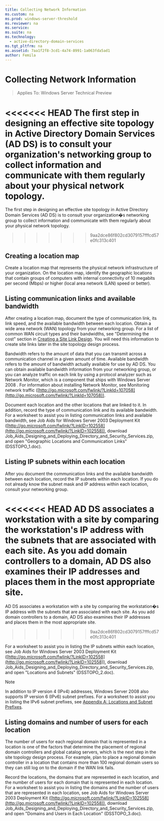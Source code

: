 ```yaml
---
title: Collecting Network Information
ms.custom: na
ms.prod: windows-server-threshold
ms.reviewer: na
ms.service: 
ms.suite: na
ms.technology: 
  - active-directory-domain-services
ms.tgt_pltfrm: na
ms.assetid: 7aa1f2f8-3cd1-4a74-8991-1a063fda5ad1
author: Femila
---
```

# Collecting Network Information

>Applies To: Windows Server Technical Preview

<<<<<<< HEAD
The first step in designing an effective site topology in Active Directory Domain Services (AD DS) is to consult your organization's networking group to collect information and communicate with them regularly about your physical network topology.  
=======
The first step in designing an effective site topology in Active Directory Domain Services (AD DS) is to consult your organization�s networking group to collect information and communicate with them regularly about your physical network topology.  
>>>>>>> 9aa2dce86f802cd3079157fffcd57e0fc313c401
  
## Creating a location map  
Create a location map that represents the physical network infrastructure of your organization. On the location map, identify the geographic locations that contain groups of computers with internal connectivity of 10 megabits per second (Mbps) or higher (local area network (LAN) speed or better).  
  
## Listing communication links and available bandwidth  
After creating a location map, document the type of communication link, its link speed, and the available bandwidth between each location. Obtain a wide area network (WAN) topology from your networking group. For a list of common WAN circuit types and their bandwidths, see "Determining the cost" section in [Creating a Site Link Design](../../ad-ds/plan/Creating-a-Site-Link-Design.md). You will need this information to create site links later in the site topology design process.  
  
Bandwidth refers to the amount of data that you can transmit across a communication channel in a given amount of time. Available bandwidth refers to the amount of bandwidth actually available for use by AD DS. You can obtain available bandwidth information from your networking group, or you can analyze traffic on each link by using a protocol analyzer such as Network Monitor, which is a component that ships with  Windows Server 2008 . For information about installing Network Monitor, see Monitoring network traffic ([http://go.microsoft.com/fwlink/?LinkId=107058](http://go.microsoft.com/fwlink/?LinkId=107058)).  
  
Document each location and the other locations that are linked to it. In addition, record the type of communication link and its available bandwidth. For a worksheet to assist you in listing communication links and available bandwidth, see Job Aids for Windows Server 2003 Deployment Kit ([http://go.microsoft.com/fwlink/?LinkID=102558](http://go.microsoft.com/fwlink/?LinkID=102558)), download Job_Aids_Designing_and_Deploying_Directory_and_Security_Services.zip, and open "Geographic Locations and Communication Links" (DSSTOPO_1.doc).  
  
## Listing IP subnets within each location  
After you document the communication links and the available bandwidth between each location, record the IP subnets within each location. If you do not already know the subnet mask and IP address within each location, consult your networking group.  
  
<<<<<<< HEAD
AD DS associates a workstation with a site by comparing the workstation's IP address with the subnets that are associated with each site. As you add domain controllers to a domain, AD DS also examines their IP addresses and places them in the most appropriate site.  
=======
AD DS associates a workstation with a site by comparing the workstation�s IP address with the subnets that are associated with each site. As you add domain controllers to a domain, AD DS also examines their IP addresses and places them in the most appropriate site.  
>>>>>>> 9aa2dce86f802cd3079157fffcd57e0fc313c401
  
For a worksheet to assist you in listing the IP subnets within each location, see Job Aids for Windows Server 2003 Deployment Kit ([http://go.microsoft.com/fwlink/?LinkID=102558](http://go.microsoft.com/fwlink/?LinkID=102558)), download Job_Aids_Designing_and_Deploying_Directory_and_Security_Services.zip, and open "Locations and Subnets" (DSSTOPO_2.doc).  
  
> [!NOTE]  
> In addition to IP version 4 (IPv4) addresses,  Windows Server 2008  also supports IP version 6 (IPv6) subnet prefixes. For a worksheet to assist you in listing the IPv6 subnet prefixes, see [Appendix A: Locations and Subnet Prefixes](../../ad-ds/plan/Appendix-A--Locations-and-Subnet-Prefixes.md).  
  
## Listing domains and number of users for each location  
The number of users for each regional domain that is represented in a location is one of the factors that determine the placement of regional domain controllers and global catalog servers, which is the next step in the site topology design process. For example, plan to place a regional domain controller in a location that contains more than 100 regional domain users so they can still log on to the domain if the WAN link fails.  
  
Record the locations, the domains that are represented in each location, and the number of users for each domain that is represented in each location. For a worksheet to assist you in listing the domains and the number of users that are represented in each location, see Job Aids for Windows Server 2003 Deployment Kit ([http://go.microsoft.com/fwlink/?LinkID=102558](http://go.microsoft.com/fwlink/?LinkID=102558)), download Job_Aids_Designing_and_Deploying_Directory_and_Security_Services.zip, and open "Domains and Users in Each Location" (DSSTOPO_3.doc).  
  


